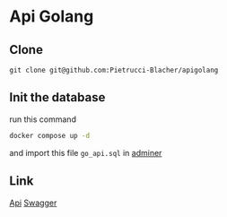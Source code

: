 # Api Golang

## Clone

```
git clone git@github.com:Pietrucci-Blacher/apigolang
```

## Init the database

run this command
```bash
docker compose up -d
```
and import this file `go_api.sql` in [adminer](http://localhost:8080)

## Link

[Api](http://localhost:8081/)
[Swagger](http://localhost:8081/api/swagger/index.html)
